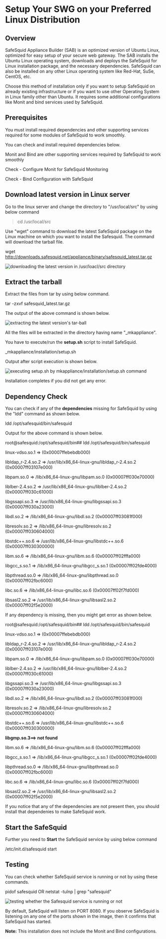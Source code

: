 # Setup Your SWG on your Preferred Linux Distribution

## Overview

SafeSquid Appliance Builder (SAB) is an optimized version of Ubuntu Linux, optimized for easy setup of your secure web gateway. The SAB installs the Ubuntu Linux operating system, downloads and deploys the SafeSquid for Linux installation package, and the necessary dependencies. SafeSquid can also be installed on any other Linux operating system like Red-Hat, SuSe, CentOS, etc.

Choose this method of installation only if you want to setup SafeSquid on already existing infrastructure or if you want to use other Operating System in Linux family other than Ubuntu. It requires some additional configurations like Monit and bind services used by SafeSquid.

## Prerequisites

You must install required dependencies and other supporting services required for some modules of SafeSquid to work smoothly.

You can check and install required dependencies below.

Monit and Bind are other supporting services required by SafeSquid to work smoothly

Check - Configure Monit for SafeSquid Monitoring

Check - Bind Configuration with SafeSquid

## Download latest version in Linux server

Go to the linux server and change the directory to "/usr/local/src" by using below command

> cd /usr/local/src

Use "wget" command to download the latest SafeSquid package on the Linux machine on which you want to install the Safesquid. The command will download the tarball file.

wget http://downloads.safesquid.net/appliance/binary/safesquid_latest.tar.gz

![downloading the latest version in /usr/loacl/src directory](/img/How_To/Setup_Your_Secure_Web_Gateway_on_your_preferred_Linux_distribution/image1.webp)

## Extract the tarball

Extract the files from tar by using below command.

tar -zxvf safesquid_latest.tar.gz

The output of the above command is shown below.

![extracting the latest version's tar-ball ](/img/How_To/Setup_Your_Secure_Web_Gateway_on_your_preferred_Linux_distribution/image2.webp)

All the files will be extracted in the directory having name "_mkappliance".

You have to execute/run the **setup.sh** script to install SafeSquid.

_mkappliance/installation/setup.sh

Output after script execution is shown below.

![executing setup.sh by mkappliance/installation/setup.sh command](/img/How_To/Setup_Your_Secure_Web_Gateway_on_your_preferred_Linux_distribution/image3.webp)

Installation completes if you did not get any error.

## Dependency Check 

You can check if any of the **dependencies** missing for SafeSquid by using the "ldd" command as shown below.

ldd /opt/safesquid/bin/safesquid

Output for the above command is shown below.

root@safesquid:/opt/safesquid/bin## ldd /opt/safesquid/bin/safesquid

linux-vdso.so.1 => (0x00007ffebebdb000)

libldap_r-2.4.so.2 => /usr/lib/x86_64-linux-gnu/libldap_r-2.4.so.2 (0x00007ff03107e000)

libpam.so.0 => /lib/x86_64-linux-gnu/libpam.so.0 (0x00007ff030e70000)

liblber-2.4.so.2 => /usr/lib/x86_64-linux-gnu/liblber-2.4.so.2 (0x00007ff030c61000)

libgssapi.so.3 => /usr/lib/x86_64-linux-gnu/libgssapi.so.3 (0x00007ff030a23000)

libdl.so.2 => /lib/x86_64-linux-gnu/libdl.so.2 (0x00007ff03081f000)

libresolv.so.2 => /lib/x86_64-linux-gnu/libresolv.so.2 (0x00007ff030604000)

libstdc++.so.6 => /usr/lib/x86_64-linux-gnu/libstdc++.so.6 (0x00007ff030300000)

libm.so.6 => /lib/x86_64-linux-gnu/libm.so.6 (0x00007ff02fffa000)

libgcc_s.so.1 => /lib/x86_64-linux-gnu/libgcc_s.so.1 (0x00007ff02fde4000)

libpthread.so.0 => /lib/x86_64-linux-gnu/libpthread.so.0 (0x00007ff02fbc6000)

libc.so.6 => /lib/x86_64-linux-gnu/libc.so.6 (0x00007ff02f7fd000)

libsasl2.so.2 => /usr/lib/x86_64-linux-gnu/libsasl2.so.2 (0x00007ff02f5e2000)

If any dependency is missing, then you might get error as shown below.

root@safesquid:/opt/safesquid/bin## ldd /opt/safesquid/bin/safesquid

linux-vdso.so.1 => (0x00007ffebebdb000)

libldap_r-2.4.so.2 => /usr/lib/x86_64-linux-gnu/libldap_r-2.4.so.2 (0x00007ff03107e000)

libpam.so.0 => /lib/x86_64-linux-gnu/libpam.so.0 (0x00007ff030e70000)

liblber-2.4.so.2 => /usr/lib/x86_64-linux-gnu/liblber-2.4.so.2 (0x00007ff030c61000)

libgssapi.so.3 => /usr/lib/x86_64-linux-gnu/libgssapi.so.3 (0x00007ff030a23000)

libdl.so.2 => /lib/x86_64-linux-gnu/libdl.so.2 (0x00007ff03081f000)

libresolv.so.2 => /lib/x86_64-linux-gnu/libresolv.so.2 (0x00007ff030604000)

libstdc++.so.6 => /usr/lib/x86_64-linux-gnu/libstdc++.so.6 (0x00007ff030300000)

**libgmp.so.3==> not found**

libm.so.6 => /lib/x86_64-linux-gnu/libm.so.6 (0x00007ff02fffa000)

libgcc_s.so.1 => /lib/x86_64-linux-gnu/libgcc_s.so.1 (0x00007ff02fde4000)

libpthread.so.0 => /lib/x86_64-linux-gnu/libpthread.so.0 (0x00007ff02fbc6000)

libc.so.6 => /lib/x86_64-linux-gnu/libc.so.6 (0x00007ff02f7fd000)

libsasl2.so.2 => /usr/lib/x86_64-linux-gnu/libsasl2.so.2 (0x00007ff02f5e2000)

If you notice that any of the dependencies are not present then, you should install that dependenies to make SafeSquid work.

## Start the SafeSquid

Further you need to **Start** the SafeSquid service by using below command

/etc/init.d/safesquid start

## Testing

You can check whether SafeSquid service is running or not by using these commands.

pidof safesquid OR netstat -tulnp | grep "safesquid"

![testing whether the Safesquid service is running or not](/img/How_To/Setup_Your_Secure_Web_Gateway_on_your_preferred_Linux_distribution/image4.webp)

By default, SafeSquid will listen on PORT 8080. If you observe SafeSquid is listening on any one of the ports shown in the image, then it confirms that SafeSquid has started.

**Note:** This installation does not include the Monit and Bind configurations.
